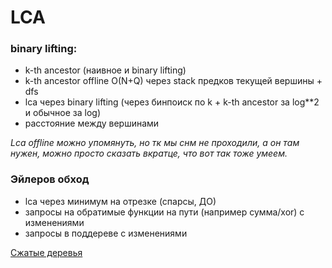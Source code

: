 # LCA

### binary lifting:
* k-th ancestor (наивное и binary lifting)
* k-th ancestor offline O(N+Q) через stack предков текущей вершины + dfs
* lca через binary lifting (через бинпоиск по k + k-th ancestor за log**2 и обычное за log)
* расстояние между вершинами

*Lca offline можно упомянуть, но тк мы снм не проходили, а он там нужен, можно просто сказать вкратце, что вот так тоже умеем.*

### Эйлеров обход
* lca через минимум на отрезке (спарсы, ДО)
* запросы на обратимые функции на пути (например сумма/xor) с изменениями
* запросы в поддереве с изменениями

[Сжатые деревья](https://wiki.algocourses.ru/index.php?title=%D0%A1%D0%B6%D0%B0%D1%82%D1%8B%D0%B5_%D0%B4%D0%B5%D1%80%D0%B5%D0%B2%D1%8C%D1%8F)
